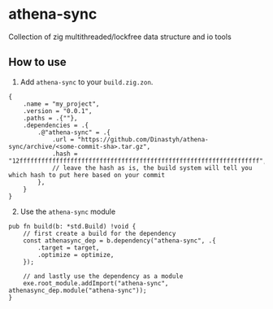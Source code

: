 # athena-sync

Collection of zig multithreaded/lockfree data structure and io tools

## How to use

1. Add `athena-sync` to your `build.zig.zon`.

```zig
{
    .name = "my_project",
    .version = "0.0.1",
    .paths = .{""},
    .dependencies = .{
        .@"athena-sync" = .{
            .url = "https://github.com/Dinastyh/athena-sync/archive/<some-commit-sha>.tar.gz",
            .hash = "12ffffffffffffffffffffffffffffffffffffffffffffffffffffffffffffffffff",
            // leave the hash as is, the build system will tell you which hash to put here based on your commit
        },
    }
}
```

2. Use the `athena-sync` module

```zig
pub fn build(b: *std.Build) !void {
    // first create a build for the dependency
    const athenasync_dep = b.dependency("athena-sync", .{
        .target = target,
        .optimize = optimize,
    });

    // and lastly use the dependency as a module
    exe.root_module.addImport("athena-sync", athenasync_dep.module("athena-sync"));
}
```
